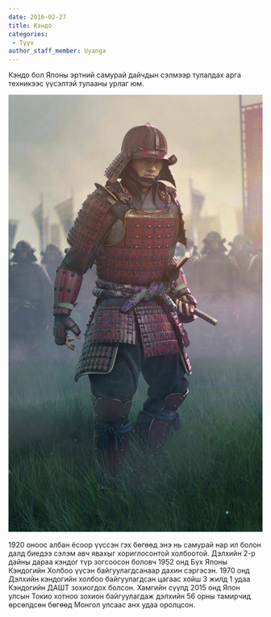 ```yaml
---
date: 2016-02-27
title: Кэндо
categories:
 - Түүх
author_staff_member: Uyanga
---
```

Кэндо бол Японы эртний самурай дайчдын сэлмээр тулалдах арга техникээс үүсэлтэй тулааны урлаг юм. 

![Samurai](https://raw.githubusercontent.com/basekendo/basekendo.github.io/main/.images/Samurai.jpg)

1920 оноос албан ёсоор үүссэн гэх бөгөөд энэ нь самурай нар ил болон далд биедээ сэлэм авч явахыг хориглосонтой холбоотой. Дэлхийн 2-р дайны дараа кэндог түр зогсоосон боловч 1952 онд Бүх Японы Кэндогийн Холбоо үүсэн байгуулагдсанаар дахин сэргэсэн. 1970 онд Дэлхийн кэндогийн холбоо байгуулагдсан цагаас хойш 3 жилд 1 удаа Кэндогийн ДАШТ зохиогдох болсон. Хамгийн сүүлд 2015 онд Япон улсын Токио хотноо зохион байгуулагдаж дэлхийн 56 орны тамирчид өрсөлдсөн бөгөөд Монгол улсаас анх удаа оролцсон.